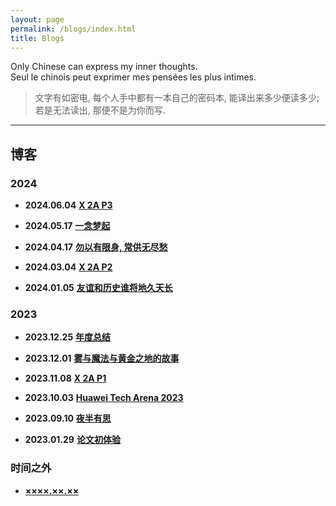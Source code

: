 ```yaml
---
layout: page
permalink: /blogs/index.html
title: Blogs
---
```


Only Chinese can express my inner thoughts.
<br> Seul le chinois peut exprimer mes pensées les plus intimes.

> 文字有如密电, 每个人手中都有一本自己的密码本, 能译出来多少便读多少; 若是无法读出, 那便不是为你而写.

---

## 博客

### 2024

- **2024.06.04** [**X 2A P3**](https://zian-chen.github.io/blogs/240604)

- **2024.05.17** [**一念梦起**](https://zian-chen.github.io/blogs/240517)

- **2024.04.17** [**勿以有限身, 常供无尽愁**](https://zian-chen.github.io/blogs/240417)

- **2024.03.04** [**X 2A P2**](https://zian-chen.github.io/blogs/240304)

- **2024.01.05** [**友谊和历史谁将地久天长**](https://zian-chen.github.io/blogs/240105)

### 2023

- **2023.12.25** [**年度总结**](https://zian-chen.github.io/blogs/231225)

- **2023.12.01** [**雾与魔法与黄金之地的故事**](https://zian-chen.github.io/blogs/231201)

- **2023.11.08** [**X 2A P1**](https://zian-chen.github.io/blogs/231108)

- **2023.10.03** [**Huawei Tech Arena 2023**](https://zian-chen.github.io/blogs/231003)

- **2023.09.10** [**夜半有思**](https://zian-chen.github.io/blogs/230910)

- **2023.01.29** [**论文初体验**](https://zian-chen.github.io/blogs/230129)

### 时间之外

- [**××××.××.××**](https://zian-chen.github.io/blogs/xxxxxx)

